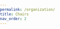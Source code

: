 ```yaml
---
permalink: /organization/
title: Chairs
nav_order: 2
---
```


<html>
<head>
    <title>GeoExT 2024</title>
    <style>
        body {
            font-family: Arial, sans-serif;
            margin: 0;
            padding: 0;
        }

        .navbar {
            overflow: hidden;
            background-color: #333;
        }

        .navbar a {
            float: left;
            display: block;
            color: white;
            text-align: center;
            padding: 14px 16px;
            text-decoration: none;
        }

        .navbar a:hover {
            background-color: #ddd;
            color: black;
        }

        .content {
            padding: 20px;
        }
    </style>
</head>
<body>


<div class="navbar">
    <a href="/GeoExT2024/organization">Organization</a>
    <a href="/GeoExT2024/program_committee">Program Committee</a>
    <a href="/GeoExT2024/scope">Scope</a>
    <a href="/GeoExT2024/submission">Submission</a>
    <a href="/GeoExT2024/keynote">Keynote</a>
    <a href="/GeoExT2024/important_dates">Important Dates</a>
    <a href="/GeoExT2024/program">Program</a>
</div>

</body>
</html>


<span style="font-size:20px; margin-top: 50px;">  [Xuke Hu](https://scholar.google.de/citations?hl=en&user=xCj17L0AAAAJ&view_op=list_works&sortby=pubdate), German Aerospace Center, Germany </span>

<span style="font-size:20px;"> [Ross Purves](https://www.geo.uzh.ch/~rsp/), University of Zurich, Switzerland</span>

<span style="font-size:20px;"> 
[Ludovic Moncla](https://ludovicmoncla.github.io/), INSA Lyon, France </span>

<span style="font-size:20px;"> 
[Jens Kersten](https://www.dlr.de/dw/desktopdefault.aspx/tabid-12207/21398_read-37046/sortby-lastname/), German Aerospace Center, Germany </span>


<span style="font-size:20px;"> 
[Kristin Stock](https://www.massey.ac.nz/massey/expertise/profile.cfm?stref=993350), Massey University, New Zealand</span>


\
<span style="font-size:18px;">  For general enquiries on the workshop, please send an email to [Xuke.Hu@dlr.de](mailto:Xuke.Hu@dlr.de)
